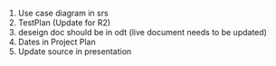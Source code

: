 1. Use case diagram in srs
2. TestPlan (Update for R2)
3. deseign doc should be in odt (live document needs to be updated)
4. Dates in Project Plan
5. Update source in presentation 